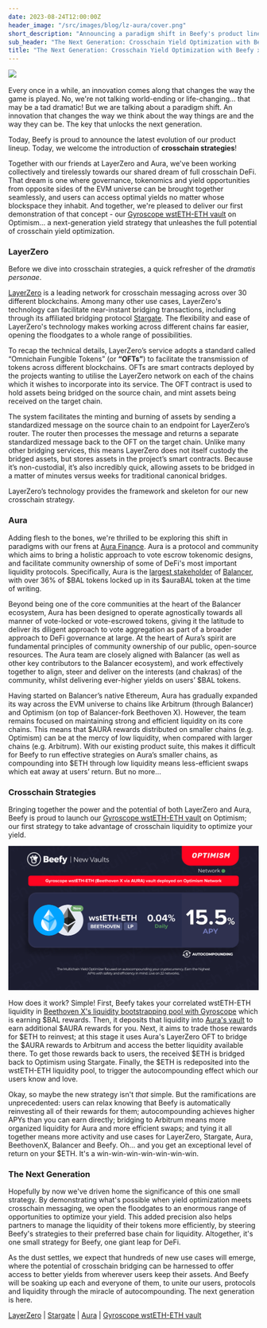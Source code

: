 ```yaml
---
date: 2023-08-24T12:00:00Z
header_image: "/src/images/blog/lz-aura/cover.png"
short_description: "Announcing a paradigm shift in Beefy's product lineup, with the introduction of LayerZero crosschain strategies in partnership with Aura Finance."
sub_header: "The Next Generation: Crosschain Yield Optimization with Beefy x LayerZero x Aura"
title: "The Next Generation: Crosschain Yield Optimization with Beefy x LayerZero x Aura"
---
```


![](/src/images/blog/lz-aura/cover.png)

Every once in a while, an innovation comes along that changes the way the game is played. No, we're not talking world-ending or life-changing... that may be a tad dramatic! But we are talking about a paradigm shift. An innovation that changes the way we think about the way things are and the way they can be. The key that unlocks the next generation.

Today, Beefy is proud to announce the latest evolution of our product lineup. Today, we welcome the introduction of **crosschain strategies**! 

Together with our friends at LayerZero and Aura, we've been working collectively and tirelessly towards our shared dream of full crosschain DeFi. That dream is one where governance, tokenomics and yield opportunities from opposite sides of the EVM universe can be brought together seamlessly, and users can access optimal yields no matter whose blockspace they inhabit. And together, we're pleased to deliver our first demonstration of that concept - our [Gyroscope wstETH-ETH vault](https://app.beefy.finance/vault/beets-eclp-wsteth-eth) on Optimism... a next-generation yield strategy that unleashes the full potential of crosschain yield optimization.

### LayerZero

Before we dive into crosschain strategies, a quick refresher of the *dramatis personae*.

[LayerZero](https://layerzero.network/) is a leading network for crosschain messaging across over 30 different blockchains. Among many other use cases, LayerZero's technology can facilitate near-instant bridging transactions, including through its affiliated bridging protocol [Stargate](https://stargate.finance/). The flexibility and ease of LayerZero's technology makes working across different chains far easier, opening the floodgates to a whole range of possibilities.

To recap the technical details, LayerZero’s service adopts a standard called “Omnichain Fungible Tokens” (or **“OFTs”**) to facilitate the transmission of tokens across different blockchains. OFTs are smart contracts deployed by the projects wanting to utilise the LayerZero network on each of the chains which it wishes to incorporate into its service. The OFT contract is used to hold assets being bridged on the source chain, and mint assets being received on the target chain.

The system facilitates the minting and burning of assets by sending a standardized message on the source chain to an endpoint for LayerZero’s router. The router then processes the message and returns a separate standardized message back to the OFT on the target chain. Unlike many other bridging services, this means LayerZero does not itself custody the bridged assets, but stores assets in the project’s smart contracts. Because it’s non-custodial, it’s also incredibly quick, allowing assets to be bridged in a matter of minutes versus weeks for traditional canonical bridges.

LayerZero’s technology provides the framework and skeleton for our new crosschain strategy.

### Aura

Adding flesh to the bones, we're thrilled to be exploring this shift in paradigms with our frens at [Aura Finance](https://aura.finance/). Aura is a protocol and community which aims to bring a holistic approach to vote escrow tokenomic designs, and facilitate community ownership of some of DeFi's most important liquidity protocols. Specifically, Aura is the [largest stakeholder](https://www.defiwars.xyz/wars/balancer) of [Balancer](https://balancer.fi/), with over 36% of $BAL tokens locked up in its $auraBAL token at the time of writing.

Beyond being one of the core communities at the heart of the Balancer ecosystem, Aura has been designed to operate agnostically towards all manner of vote-locked or vote-escrowed tokens, giving it the latitude to deliver its diligent approach to vote aggregation as part of a broader approach to DeFi governance at large. At the heart of Aura’s spirit are fundamental principles of community ownership of our public, open-source resources. The Aura team are closely aligned with Balancer (as well as other key contributors to the Balancer ecosystem), and work effectively together to align, steer and deliver on the interests (and chakras) of the community, whilst delivering ever-higher yields on users’ $BAL tokens.

Having started on Balancer’s native Ethereum, Aura has gradually expanded its way across the EVM universe to chains like Arbitrum (through Balancer) and Optimism (on top of Balancer-fork Beethoven X). However, the team remains focused on maintaining strong and efficient liquidity on its core chains. This means that $AURA rewards distributed on smaller chains (e.g. Optimism) can be at the mercy of low liquidity, when compared with larger chains (e.g. Arbitrum). With our existing product suite, this makes it difficult for Beefy to run effective strategies on Aura’s smaller chains, as compounding into $ETH through low liquidity means less-efficient swaps which eat away at users’ return. But no more…

### Crosschain Strategies

Bringing together the power and the potential of both LayerZero and Aura, Beefy is proud to launch our [Gyroscope wstETH-ETH vault](https://app.beefy.finance/vault/beets-eclp-wsteth-eth) on Optimism; our first strategy to take advantage of crosschain liquidity to optimize your yield. 

![](/src/images/blog/lz-aura/vault.png)

How does it work? Simple! First, Beefy takes your correlated wstETH-ETH liquidity in [Beethoven X's liquidity bootstrapping pool with Gyroscope](https://op.beets.fi/pool/0x7ca75bdea9dede97f8b13c6641b768650cb837820002000000000000000000d5) which is earning $BAL rewards. Then, it deposits that liquidity into [Aura's vault](https://app.aura.finance/#/10/pool/6) to earn additional $AURA rewards for you. Next, it aims to trade those rewards for $ETH to reinvest; at this stage it uses Aura's LayerZero OFT to bridge the $AURA rewards to Arbitrum and access the better liquidity available there. To get those rewards back to users, the received $ETH is bridged back to Optimism using Stargate. Finally, the $ETH is redeposited into the wstETH-ETH liquidity pool, to trigger the autocompounding effect which our users know and love.

Okay, so maybe the new strategy isn't *that* simple. But the ramifications are unprecedented: users can relax knowing that Beefy is automatically reinvesting all of their rewards for them; autocompounding achieves higher APYs than you can earn directly; bridging to Arbitrum means more organized liquidity for Aura and more efficient swaps; and tying it all together means more activity and use cases for LayerZero, Stargate, Aura, BeethovenX, Balancer and Beefy. Oh... and you get an exceptional level of return on your $ETH. It's a win-win-win-win-win-win-win.

### The Next Generation

Hopefully by now we've driven home the significance of this one small strategy. By demonstrating what's possible when yield optimization meets crosschain messaging, we open the floodgates to an enormous range of opportunities to optimize your yield. This added precision also helps partners to manage the liquidity of their tokens more efficiently, by steering Beefy's strategies to their preferred base chain for liquidity. Altogether, it's one small strategy for Beefy, one giant leap for DeFi.

As the dust settles, we expect that hundreds of new use cases will emerge, where the potential of crosschain bridging can be harnessed to offer access to better yields from wherever users keep their assets. And Beefy will be soaking up each and everyone of them, to unite our users, protocols and liquidity through the miracle of autocompounding. The next generation is here.

[LayerZero](https://layerzero.network/) | [Stargate](https://stargate.finance/) | [Aura](https://aura.finance/) | [Gyroscope wstETH-ETH vault](https://app.beefy.finance/vault/beets-eclp-wsteth-eth)